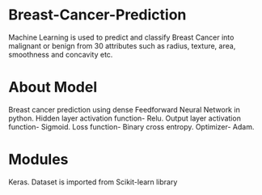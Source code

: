 # Breast-Cancer-Prediction
Machine Learning is used to predict and classify Breast Cancer into malignant or benign from 30 attributes such as radius, texture, area, smoothness and concavity etc.
# About Model
Breast cancer prediction using dense Feedforward Neural Network in python.
Hidden layer activation function- Relu. 
Output layer activation function- Sigmoid.
Loss function- Binary cross entropy.
Optimizer- Adam.
# Modules
Keras.
Dataset is imported from Scikit-learn library

